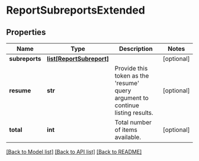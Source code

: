 # ReportSubreportsExtended

## Properties
Name | Type | Description | Notes
------------ | ------------- | ------------- | -------------
**subreports** | [**list[ReportSubreport]**](ReportSubreport.md) |  | [optional] 
**resume** | **str** | Provide this token as the &#39;resume&#39; query argument to continue listing results. | [optional] 
**total** | **int** | Total number of items available. | [optional] 

[[Back to Model list]](../README.md#documentation-for-models) [[Back to API list]](../README.md#documentation-for-api-endpoints) [[Back to README]](../README.md)



